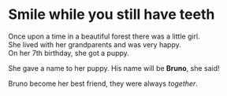 # Smile while you still have teeth

Once upon a time in a beautiful forest there was a little girl.  
She lived with her grandparents and was very happy.  
On her 7th birthday, she got a puppy.

She gave a name to her puppy. His name will be **Bruno**, she said!

Bruno become her best friend, they were always _together_.
